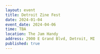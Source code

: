 ```yaml
---
layout: event
title: Detroit Zine Fest
date: 2024-01-04
event_date: 2024-04-06
time: TBA
location: The Jam Handy
address: 2900 E Grand Blvd, Detroit, MI
published: true
---
```


